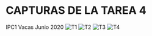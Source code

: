 # CAPTURAS DE LA TAREA 4
IPC1 Vacas Junio 2020
![T1](https://user-images.githubusercontent.com/64621199/86074519-651a0280-ba43-11ea-9ba4-1941325fa590.PNG)
![T2](https://user-images.githubusercontent.com/64621199/86074522-66e3c600-ba43-11ea-96ff-4684f026a057.PNG)
![T3](https://user-images.githubusercontent.com/64621199/86074531-6b0fe380-ba43-11ea-8bc2-801965219b26.PNG)
![T4](https://user-images.githubusercontent.com/64621199/86074535-6cd9a700-ba43-11ea-8bfe-834ae23dbf3b.PNG)
